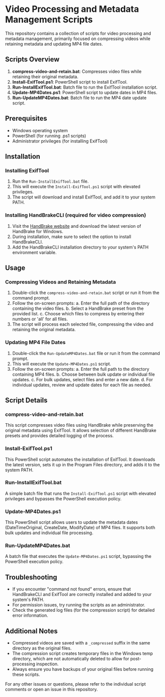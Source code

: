 # Video Processing and Metadata Management Scripts

This repository contains a collection of scripts for video processing and metadata management, primarily focused on compressing videos while retaining metadata and updating MP4 file dates.

## Scripts Overview

1. **compress-video-and-retain.bat**: Compresses video files while retaining their original metadata.
2. **Install-ExifTool.ps1**: PowerShell script to install ExifTool.
3. **Run-InstallExifTool.bat**: Batch file to run the ExifTool installation script.
4. **Update-MP4Dates.ps1**: PowerShell script to update dates in MP4 files.
5. **Run-UpdateMP4Dates.bat**: Batch file to run the MP4 date update script.

## Prerequisites

- Windows operating system
- PowerShell (for running .ps1 scripts)
- Administrator privileges (for installing ExifTool)

## Installation

### Installing ExifTool

1. Run the `Run-InstallExifTool.bat` file.
2. This will execute the `Install-ExifTool.ps1` script with elevated privileges.
3. The script will download and install ExifTool, and add it to your system PATH.

### Installing HandBrakeCLI (required for video compression)

1. Visit the [HandBrake website](https://handbrake.fr/downloads.php) and download the latest version of HandBrake for Windows.
2. During installation, make sure to select the option to install HandBrakeCLI.
3. Add the HandBrakeCLI installation directory to your system's PATH environment variable.

## Usage

### Compressing Videos and Retaining Metadata

1. Double-click the `compress-video-and-retain.bat` script or run it from the command prompt.
2. Follow the on-screen prompts:
   a. Enter the full path of the directory containing the video files.
   b. Select a HandBrake preset from the provided list.
   c. Choose which files to compress by entering their numbers or 'all' for all files.
3. The script will process each selected file, compressing the video and retaining the original metadata.

### Updating MP4 File Dates

1. Double-click the `Run-UpdateMP4Dates.bat` file or run it from the command prompt.
2. This will execute the `Update-MP4Dates.ps1` script.
3. Follow the on-screen prompts:
   a. Enter the full path to the directory containing MP4 files.
   b. Choose between bulk update or individual file updates.
   c. For bulk updates, select files and enter a new date.
   d. For individual updates, review and update dates for each file as needed.

## Script Details

### compress-video-and-retain.bat

This script compresses video files using HandBrake while preserving the original metadata using ExifTool. It allows selection of different HandBrake presets and provides detailed logging of the process.

### Install-ExifTool.ps1

This PowerShell script automates the installation of ExifTool. It downloads the latest version, sets it up in the Program Files directory, and adds it to the system PATH.

### Run-InstallExifTool.bat

A simple batch file that runs the `Install-ExifTool.ps1` script with elevated privileges and bypasses the PowerShell execution policy.

### Update-MP4Dates.ps1

This PowerShell script allows users to update the metadata dates (DateTimeOriginal, CreateDate, ModifyDate) of MP4 files. It supports both bulk updates and individual file processing.

### Run-UpdateMP4Dates.bat

A batch file that executes the `Update-MP4Dates.ps1` script, bypassing the PowerShell execution policy.

## Troubleshooting

- If you encounter "command not found" errors, ensure that HandBrakeCLI and ExifTool are correctly installed and added to your system's PATH.
- For permission issues, try running the scripts as an administrator.
- Check the generated log files (for the compression script) for detailed error information.

## Additional Notes

- Compressed videos are saved with a `_compressed` suffix in the same directory as the original files.
- The compression script creates temporary files in the Windows temp directory, which are not automatically deleted to allow for post-processing inspection.
- Always ensure you have backups of your original files before running these scripts.

For any other issues or questions, please refer to the individual script comments or open an issue in this repository.
